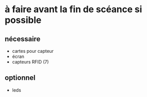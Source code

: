 # à faire avant la fin de scéance si possible

## nécessaire
- cartes pour capteur 
- écran
- capteurs RFID (7)

## optionnel
- leds

